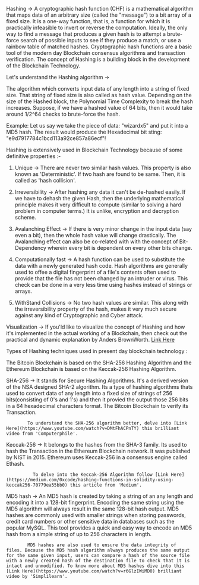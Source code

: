 
Hashing ->
    A cryptographic hash function (CHF) is a mathematical algorithm that maps data of an arbitrary size (called the "message") to a bit array of a fixed size. It is a one-way function, that is, a function for which it is practically infeasible to invert or reverse the computation.
    Ideally, the only way to find a message that produces a given hash is to attempt a brute-force search of possible inputs to see if they produce a match, or use a rainbow table of matched hashes. Cryptographic hash functions are a basic tool of the modern day Blockchain consensus algorithms and transaction verification.
    The concept of Hashing is a building block in the development of the Blockchain Technology.

Let's understand the Hashing algorithm ->

The algorithm which converts input data of any length into a string of fixed size.
That string of fixed size is also called as hash value. Depending on the size of the Hashed block, the Polynomial Time Complexity to break the hash increases. Suppose, if we have a hashed value of 64 bits, then it would take around 1/2^64 checks to brute-force the hash.

Example: Let us say we take the piece of data: "wizardx5" and put it into a MD5 hash. 
         The result would produce the Hexadecimal bit sting: "e9d7917784c1bcd113a92ce857a86ecf"!

Hashing is extensively used in Blockchain Technology because of some definitive properties :-

1) Unique -> There are never two similar hash values. This property is also known as 'Deterministic'.
             If two hash are found to be same. Then, it is called as 'hash collision'.

2) Irreversibility -> After hashing any data it can't be de-hashed easily. If we have to dehash the given Hash, 
                      then the underlying mathematical principle makes it very difficult to compute
                      (similar to solving a hard problem in computer terms.)
                      It is unlike, encryption and decryption scheme.

3) Avalanching Effect -> If there is very minor change in the input data (say even a bit), then the whole hash value will change drastically. 
                      The Avalanching effect can also be co-related with with the concept of Bit-Dependency wherein every bit is dependent on every other bits change.
                      
3) Computationally fast -> A hash function can be used to substitute the data with a newly generated hash code. 
                      Hash algorithms are generally used to offee a digital fingerprint of a file's contents often used to 
                      provide that the file has not been changed by an intruder or virus. This check can be done in a very less time using hashes instead of strings or arrays.

5) WithStand Collisions -> No two hash values are similar. This along with the irreversibility property of the hash, makes it very much 
                           secure against any kind of Cryptographic and Cyber attack. 


Visualization ->
    If you'ld like to visualize the concept of Hashing and how it's implemented in the actual working of a Blockchain, then check out the practical and dynamic explanation by Anders BrownWorth. [Link Here](https://block-chain-visualization-kxrp.vercel.app/)
              
Types of Hashing techniques used in present day blockchain technology :

The Bitcoin Blockchain is based on the SHA-256 Hashing Algorithm and the Ethereum Blockchain is based on the Keccak-256 Hashing Algorithm.

SHA-256 ->  It stands for Secure Hashing Algorithms. It's a derived version of the NSA designed SHA-2 algorithm.
            Its a type of hashing algorithms thats used to convert data of any length into a fixed size of 
            strings of 256 bits(consisting of 0's and 1's) and then it provied the output those 256 bits in a 64 hexadecimal
            characters format. The Bitcoin Blockchain to verify its Transaction.

            To understand the SHA-256 algorithm better, delve into [Link Here](https://www.youtube.com/watch?v=DMtFhACPnTY) this brilliant video from 'Computerphile'.

Keccak-256 -> It belongs to the hashes from the SHA-3 family. Its used to hash the Transaction in the Ethereum Blockchain network. 
              It was published by NIST in 2015. Ethereum uses Keccak-256 in a consensus engine called Ethash.

              To delve into the Keccak-256 Algorithm follow [Link Here](https://medium.com/0xcode/hashing-functions-in-solidity-using-keccak256-70779ea55bb0) this article from 'Medium'. 

MD5 hash -> An MD5 hash is created by taking a string of an any length and encoding it into a 128-bit fingerprint. Encoding the same string 
            using the MD5 algorithm will always result in the same 128-bit hash output. MD5 hashes are commonly used with smaller strings when storing passwords, credit card numbers or other sensitive data in databases such as the popular MySQL. This tool provides a quick and easy way to encode an MD5 hash from a simple string of up to 256 characters in length.

            MD5 hashes are also used to ensure the data integrity of files. Because the MD5 hash algorithm always produces the same output for the same given input, users can compare a hash of the source file with a newly created hash of the destination file to check that it is intact and unmodified. To know more about MD5 hashes dive into this [Link Here](https://www.youtube.com/watch?v=r6GlzIWiMD0) brilliant video by 'Simplilearn'.



 
